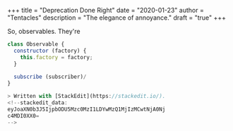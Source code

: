 +++
title = "Deprecation Done Right"
date = "2020-01-23"
author = "Tentacles"
description = "The elegance of annoyance."
draft = "true"
+++

So, observables. They're

```js
class Observable {
  constructor (factory) {
    this.factory = factory;
  }
  
  subscribe (subscriber)/
}

> Written with [StackEdit](https://stackedit.io/).
<!--stackedit_data:
eyJoaXN0b3J5IjpbODU5Mzc0MzI1LDYwMzQ1MjIzMCwtNjA0Nj
c4MDI0XX0=
-->